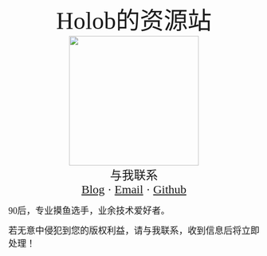 <center><font face="思源黑体" size=7>Holob的资源站</font></center>

<div align="center"> <img src="https://gitee.com/holob/imagebed/raw/master/avatar1.jpg" width = 260 /> </div>

<center><font face="思源黑体" size=5>与我联系</font></center>
<center><font face="思源黑体" size=5><a href="https://holob.github.io">Blog</a> · <a href="mailto:heroluom@gmail.com">Email</a> · <a href="https://github.com/holob">Github</a></font></center>



<font face="思源黑体" size=4>90后，专业摸鱼选手，业余技术爱好者。</font>

<font face="思源黑体" size=4>若无意中侵犯到您的版权利益，请与我联系，收到信息后将立即处理！</font>
